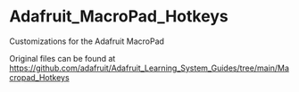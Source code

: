 # Adafruit_MacroPad_Hotkeys
Customizations for the Adafruit MacroPad

Original files can be found at https://github.com/adafruit/Adafruit_Learning_System_Guides/tree/main/Macropad_Hotkeys
